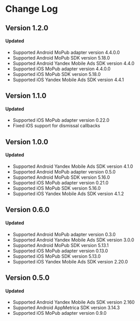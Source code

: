 # Change Log

## Version 1.2.0

#### Updated
* Supported Android MoPub adapter version 4.4.0.0
* Supported Android MoPub SDK version 5.18.0
* Supported Android Yandex Mobile Ads SDK version 4.4.0
* Supported iOS MoPub adapter version 4.4.0.0
* Supported iOS MoPub SDK version 5.18.0
* Supported iOS Yandex Mobile Ads SDK version 4.4.1

## Version 1.1.0

#### Updated
* Supported iOS MoPub adapter version 0.22.0
* Fixed iOS support for dismissal callbacks

## Version 1.0.0

#### Updated
* Supported Android Yandex Mobile Ads SDK version 4.1.0
* Supported Android MoPub adapter version 0.5.0
* Supported Android MoPub SDK version 5.16.0
* Supported iOS MoPub adapter version 0.21.0
* Supported iOS MoPub SDK version 5.16.0
* Supported iOS Yandex Mobile Ads SDK version 4.1.2

## Version 0.6.0

#### Updated
* Supported Android MoPub adapter version 0.3.0
* Supported Android Yandex Mobile Ads SDK version 3.0.0
* Supported Android MoPub SDK version 5.13.1
* Supported iOS MoPub adapter version 0.13.0
* Supported iOS MoPub SDK version 5.13.0
* Supported iOS Yandex Mobile Ads SDK version 2.20.0

## Version 0.5.0

#### Updated
* Supported Android Yandex Mobile Ads SDK version 2.160
* Supported Android AppMetrica SDK version 3.14.3
* Supported iOS MoPub adapter version 0.9.0
